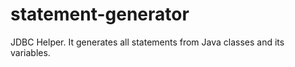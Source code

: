 # statement-generator
JDBC Helper. It generates all statements from Java classes and its variables.

